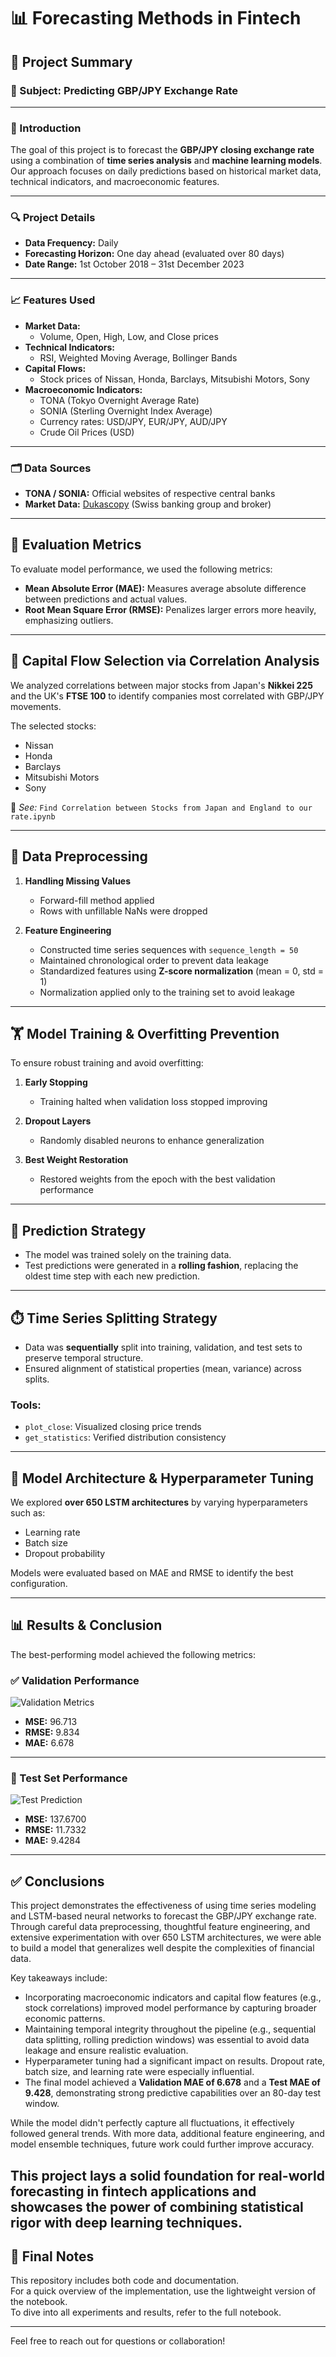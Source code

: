 # 📊 Forecasting Methods in Fintech

## 🧠 Project Summary

### 🎯 Subject: Predicting GBP/JPY Exchange Rate

---

### 📌 Introduction

The goal of this project is to forecast the **GBP/JPY closing exchange rate** using a combination of **time series analysis** and **machine learning models**. Our approach focuses on daily predictions based on historical market data, technical indicators, and macroeconomic features.

---

### 🔍 Project Details

- **Data Frequency:** Daily
- **Forecasting Horizon:** One day ahead (evaluated over 80 days)
- **Date Range:** 1st October 2018 – 31st December 2023

---

### 📈 Features Used

- **Market Data:**
  - Volume, Open, High, Low, and Close prices
- **Technical Indicators:**
  - RSI, Weighted Moving Average, Bollinger Bands
- **Capital Flows:**
  - Stock prices of Nissan, Honda, Barclays, Mitsubishi Motors, Sony
- **Macroeconomic Indicators:**
  - TONA (Tokyo Overnight Average Rate)
  - SONIA (Sterling Overnight Index Average)
  - Currency rates: USD/JPY, EUR/JPY, AUD/JPY
  - Crude Oil Prices (USD)

---

### 🗂️ Data Sources

- **TONA / SONIA:** Official websites of respective central banks
- **Market Data:** [Dukascopy](https://www.dukascopy.com/) (Swiss banking group and broker)

---

## 📏 Evaluation Metrics

To evaluate model performance, we used the following metrics:

- **Mean Absolute Error (MAE):** Measures average absolute difference between predictions and actual values.
- **Root Mean Square Error (RMSE):** Penalizes larger errors more heavily, emphasizing outliers.

---

## 🔄 Capital Flow Selection via Correlation Analysis

We analyzed correlations between major stocks from Japan's **Nikkei 225** and the UK's **FTSE 100** to identify companies most correlated with GBP/JPY movements.

The selected stocks:
- Nissan
- Honda
- Barclays
- Mitsubishi Motors
- Sony

📁 *See:* `Find Correlation between Stocks from Japan and England to our rate.ipynb`

---

## 🧹 Data Preprocessing

1. **Handling Missing Values**
   - Forward-fill method applied
   - Rows with unfillable NaNs were dropped

2. **Feature Engineering**
   - Constructed time series sequences with `sequence_length = 50`
   - Maintained chronological order to prevent data leakage
   - Standardized features using **Z-score normalization** (mean = 0, std = 1)
   - Normalization applied only to the training set to avoid leakage

---

## 🏋️ Model Training & Overfitting Prevention

To ensure robust training and avoid overfitting:

1. **Early Stopping**
   - Training halted when validation loss stopped improving

2. **Dropout Layers**
   - Randomly disabled neurons to enhance generalization

3. **Best Weight Restoration**
   - Restored weights from the epoch with the best validation performance

---

## 🔁 Prediction Strategy

- The model was trained solely on the training data.
- Test predictions were generated in a **rolling fashion**, replacing the oldest time step with each new prediction.

---

## ⏱️ Time Series Splitting Strategy

- Data was **sequentially** split into training, validation, and test sets to preserve temporal structure.
- Ensured alignment of statistical properties (mean, variance) across splits.

### Tools:
- `plot_close`: Visualized closing price trends
- `get_statistics`: Verified distribution consistency

---

## 🧪 Model Architecture & Hyperparameter Tuning

We explored **over 650 LSTM architectures** by varying hyperparameters such as:

- Learning rate
- Batch size
- Dropout probability

Models were evaluated based on MAE and RMSE to identify the best configuration.

---

## 📊 Results & Conclusion

The best-performing model achieved the following metrics:

### ✅ Validation Performance

![Validation Metrics](https://github.com/user-attachments/assets/e6bca0bb-4bdc-4db1-b4b3-feaf1e6fec41)

- **MSE:** 96.713  
- **RMSE:** 9.834  
- **MAE:** 6.678  

---

### 🧾 Test Set Performance

![Test Prediction](https://github.com/user-attachments/assets/db162f6d-cfe1-4cf1-a57e-101fc20c51cf)

- **MSE:** 137.6700  
- **RMSE:** 11.7332  
- **MAE:** 9.4284  
---

## ✅ Conclusions

This project demonstrates the effectiveness of using time series modeling and LSTM-based neural networks to forecast the GBP/JPY exchange rate. Through careful data preprocessing, thoughtful feature engineering, and extensive experimentation with over 650 LSTM architectures, we were able to build a model that generalizes well despite the complexities of financial data.

Key takeaways include:

- Incorporating macroeconomic indicators and capital flow features (e.g., stock correlations) improved model performance by capturing broader economic patterns.
- Maintaining temporal integrity throughout the pipeline (e.g., sequential data splitting, rolling prediction windows) was essential to avoid data leakage and ensure realistic evaluation.
- Hyperparameter tuning had a significant impact on results. Dropout rate, batch size, and learning rate were especially influential.
- The final model achieved a **Validation MAE of 6.678** and a **Test MAE of 9.428**, demonstrating strong predictive capabilities over an 80-day test window.

While the model didn't perfectly capture all fluctuations, it effectively followed general trends. With more data, additional feature engineering, and model ensemble techniques, future work could further improve accuracy.

This project lays a solid foundation for real-world forecasting in fintech applications and showcases the power of combining statistical rigor with deep learning techniques.
---

## 📌 Final Notes

This repository includes both code and documentation.  
For a quick overview of the implementation, use the lightweight version of the notebook.  
To dive into all experiments and results, refer to the full notebook.

---

Feel free to reach out for questions or collaboration!
